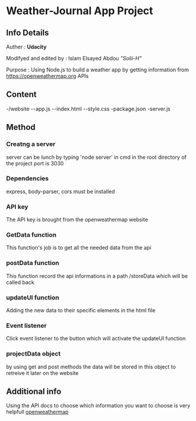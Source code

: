 # Weather-Journal App Project

## Info Details

Auther : **Udacity**

Modifyed and edited by : Islam Elsayed Abdou _"Solii-H"_

Purpose : Using Node.js to build a weather app by getting information from https://openweathermap.org APIs

## Content

-/website
--app.js
--index.html
--style.css
-package.json
-server.js

## Method

### Creatng a server

server can be lunch by typing 'node server' in cmd in the root directory of the project
port is 3030

### Dependencies

express, body-parser, cors must be installed

### API key

The API key is brought from the openweathermap website

### GetData function

This function's job is to get all the needed data from the api

### postData function

This function record the api informations in a path /storeData which will be called back

### updateUI function

Adding the new data to their specific elements in the html file

### Event listener

Click event listener to the button which will activate the updateUI function

### projectData object

by using get and post methods the data will be stored in this object to retreive it later on the website

## Additional info

Using the API docs to choose which information you want to choose is very helpfull [openweathermap](https://openweathermap.org/current#data)
